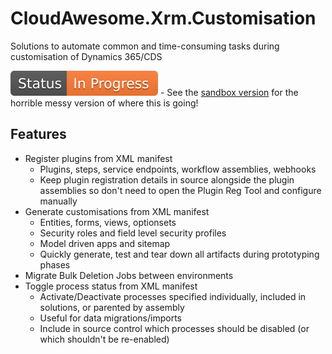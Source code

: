 # CloudAwesome.Xrm.Customisation
Solutions to automate common and time-consuming tasks during customisation of Dynamics 365/CDS

![In progress](documentation/assets/Status-InProgress.svg) - See the [sandbox version](https://github.com/Cloud-Awesome/CloudAwesome.Xrm.Customisation.Sandbox) for the horrible messy version of where this is going!

## Features

- Register plugins from XML manifest
    - Plugins, steps, service endpoints, workflow assemblies, webhooks
    - Keep plugin registration details in source alongside the plugin assemblies so don't need to open the Plugin Reg Tool and configure manually
- Generate customisations from XML manifest
    - Entities, forms, views, optionsets
    - Security roles and field level security profiles
    - Model driven apps and sitemap
    - Quickly generate, test and tear down all artifacts during prototyping phases
- Migrate Bulk Deletion Jobs between environments
- Toggle process status from XML manifest
    - Activate/Deactivate processes specified individually, included in solutions, or parented by assembly
    - Useful for data migrations/imports
    - Include in source control which processes should be disabled (or which shouldn't be re-enabled)

